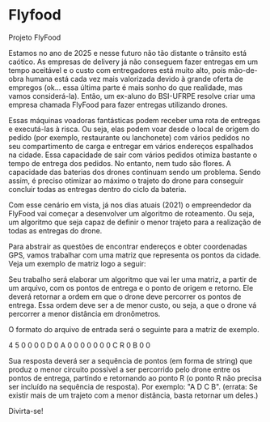 # Flyfood

Projeto FlyFood

Estamos no ano de 2025 e nesse futuro não tão distante o trânsito está caótico. As empresas de delivery já não conseguem fazer entregas em um tempo aceitável e o custo com entregadores está muito alto, pois mão-de-obra humana está cada vez mais valorizada devido à grande oferta de empregos (ok… essa última parte é mais sonho do que realidade, mas vamos considerá-la). Então, um ex-aluno do BSI-UFRPE resolve criar uma empresa chamada FlyFood para fazer entregas utilizando drones.

Essas máquinas voadoras fantásticas podem receber uma rota de entregas e executá-las à risca. Ou seja, elas podem voar desde o local de origem do pedido (por exemplo, restaurante ou lanchonete) com vários pedidos no seu compartimento de carga e entregar em vários endereços espalhados na cidade. Essa capacidade de sair com vários pedidos otimiza bastante o tempo de entrega dos pedidos. No entanto, nem tudo são flores. A capacidade das baterias dos drones continuam sendo um problema. Sendo assim, é preciso otimizar ao máximo o trajeto do drone para conseguir concluir todas as entregas dentro do ciclo da bateria.

Com esse cenário em vista, já nos dias atuais (2021) o empreendedor da FlyFood vai começar a desenvolver um algoritmo de roteamento. Ou seja, um algoritmo que seja capaz de definir o menor trajeto para a realização de todas as entregas do drone.

Para abstrair as questões de encontrar endereços e obter coordenadas GPS, vamos trabalhar com uma matriz que representa os pontos da cidade. Veja um exemplo de matriz logo a seguir:

Seu trabalho será elaborar um algoritmo que vai ler uma matriz, a partir de um arquivo, com os pontos de entrega e o ponto de origem e retorno. Ele deverá retornar a ordem em que o drone deve percorrer os pontos de entrega. Essa ordem deve ser a de menor custo, ou seja, a que o drone vá percorrer a menor distância em dronômetros.

O formato do arquivo de entrada será o seguinte para a matriz de exemplo.

4 5
0 0 0 0 D
0 A 0 0 0
0 0 0 0 C
R 0 B 0 0


Sua resposta deverá ser a sequência de pontos (em forma de string) que produz o menor circuito possível a ser percorrido pelo drone entre os pontos de entrega, partindo e retornando ao ponto R (o ponto R não precisa ser incluído na sequência de resposta). Por exemplo: "A D C B". (errata: Se existir mais de um trajeto com a menor distância, basta retornar um deles.)

Divirta-se!
